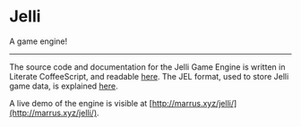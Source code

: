 #  Jelli  #

A game engine!

---

The source code and documentation for the Jelli Game Engine is written in Literate CoffeeScript, and readable [here](source).
The JEL format, used to store Jelli game data, is explained [here](JEL).

A live demo of the engine is visible at [http://marrus.xyz/jelli/](http://marrus.xyz/jelli/).
